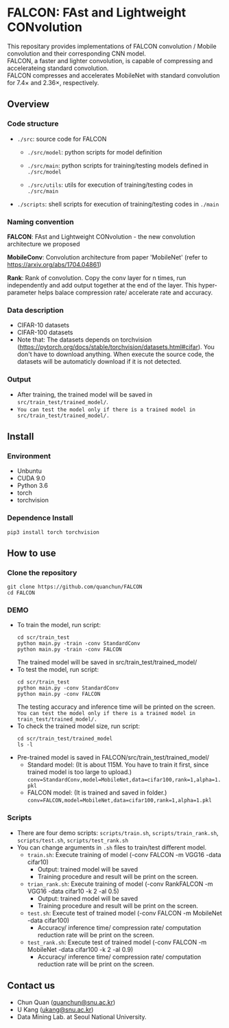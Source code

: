 FALCON: FAst and Lightweight CONvolution
===

This repositary provides implementations of FALCON convolution / Mobile convolution and their corresponding CNN model.  
FALCON, a faster and lighter convolution, is capable of compressing and accelerateing standard convolution.   
FALCON compresses and accelerates MobileNet with standard convolution for 7.4× and 2.36×, respectively.  

## Overview
### Code structure
* `./src`: source code for FALCON
    * `./src/model`: python scripts for model definition

    * `./src/main`: python scripts for training/testing models defined in `./src/model`

    * `./src/utils`: utils for execution of training/testing codes in `./src/main`

* `./scripts`: shell scripts for execution of training/testing codes in `./main`

### Naming convention
**FALCON**: FAst and Lightweight CONvolution - the new convolution architecture we proposed

**MobileConv**: Convolution architecture from paper 'MobileNet' (refer to https://arxiv.org/abs/1704.04861)

**Rank**: Rank of convolution. Copy the conv layer for n times, run independently and add output together at the end of the layer. This hyper-parameter helps balace compression rate/ accelerate rate and accuracy.

### Data description
* CIFAR-10 datasets
* CIFAR-100 datasets
* Note that: The datasets depends on torchvision (https://pytorch.org/docs/stable/torchvision/datasets.html#cifar). You don't have to download anything. When execute the source code, the datasets will be automaticly download if it is not detected.

### Output
* After training, the trained model will be saved in `src/train_test/trained_model/`.
* `You can test the model only if there is a trained model in src/train_test/trained_model/.`

## Install
### Environment 
* Unbuntu
* CUDA 9.0
* Python 3.6
* torch
* torchvision
### Dependence Install
    pip3 install torch torchvision

## How to use 
### Clone the repository
    git clone https://github.com/quanchun/FALCON
    cd FALCON
### DEMO
* To train the model, run script:
    ```    
    cd scr/train_test
    python main.py -train -conv StandardConv
    python main.py -train -conv FALCON
    ```
    The trained model will be saved in src/train_test/trained_model/
* To test the model, run script:
    ```
    cd scr/train_test
    python main.py -conv StandardConv
    python main.py -conv FALCON
    ```
    The testing accuracy and inference time will be printed on the screen.
    `You can test the model only if there is a trained model in train_test/trained_model/.`
* To check the trained model size, run script:
    ```
    cd scr/train_test/trained_model
    ls -l
    ```
* Pre-trained model is saved in FALCON/src/train_test/trained_model/
    * Standard model: (It is about 115M. You have to train it first, since trained model is too large to upload.)
        `conv=StandardConv,model=MobileNet,data=cifar100,rank=1,alpha=1.pkl`
    * FALCON model: (It is trained and saved in folder.)
        `conv=FALCON,model=MobileNet,data=cifar100,rank=1,alpha=1.pkl`
###  Scripts
* There are four demo scripts: `scripts/train.sh`, `scripts/train_rank.sh`, `scripts/test.sh`, `scripts/test_rank.sh`
* You can change arguments in `.sh` files to train/test different model.
    * `train.sh`: Execute training of model (-conv FALCON -m VGG16 -data cifar10)
        * Output: trained model will be saved
        * Training procedure and result will be print on the screen.
    * `trian_rank.sh`: Execute training of model (-conv RankFALCON -m VGG16 -data cifar10 -k 2 -al 0.5)
        * Output: trained model will be saved
        * Training procedure and result will be print on the screen.
    * `test.sh`: Execute test of trained model (-conv FALCON -m MobileNet -data cifar100)
        * Accuracy/ inference time/ compression rate/ computation reduction rate will be print on the screen.
    * `test_rank.sh`: Execute test of trained model (-conv FALCON -m MobileNet -data cifar100 -k 2 -al 0.9)
        * Accuracy/ inference time/ compression rate/ computation reduction rate will be print on the screen.

## Contact us
- Chun Quan (quanchun@snu.ac.kr)
- U Kang (ukang@snu.ac.kr)
- Data Mining Lab. at Seoul National University.
